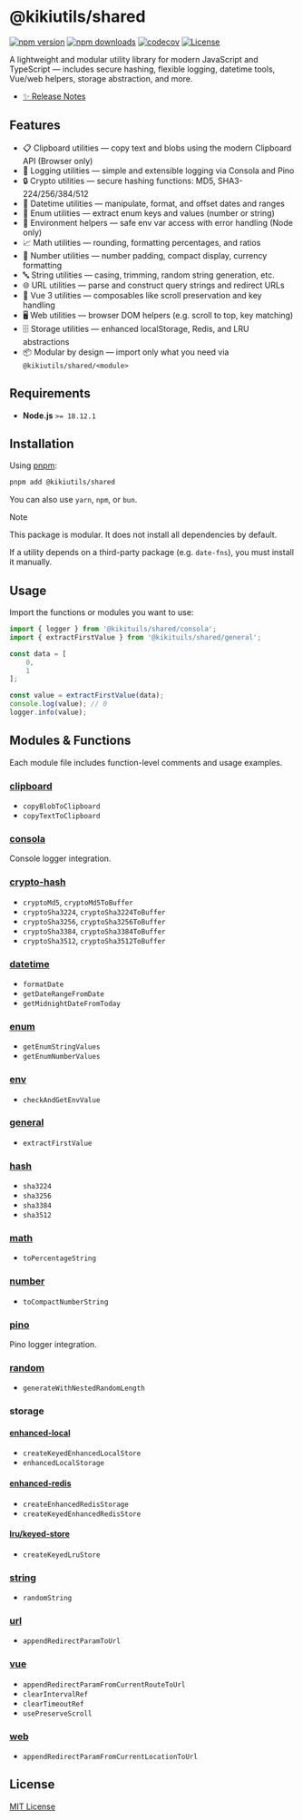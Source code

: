 # @kikiutils/shared

[![npm version][npm-version-src]][npm-version-href]
[![npm downloads][npm-downloads-src]][npm-downloads-href]
[![codecov][codecov-src]][codecov-href]
[![License][license-src]][license-href]

A lightweight and modular utility library for modern JavaScript and TypeScript — includes secure hashing, flexible logging, datetime tools, Vue/web helpers, storage abstraction, and more.

- [✨ Release Notes](./CHANGELOG.md)

## Features

- 📋 Clipboard utilities — copy text and blobs using the modern Clipboard API (Browser only)
- 📜 Logging utilities — simple and extensible logging via Consola and Pino
- 🔒 Crypto utilities — secure hashing functions: MD5, SHA3-224/256/384/512
- 📅 Datetime utilities — manipulate, format, and offset dates and ranges
- 🔢 Enum utilities — extract enum keys and values (number or string)
- 🌱 Environment helpers — safe env var access with error handling (Node only)
- 📈 Math utilities — rounding, formatting percentages, and ratios
- 💎 Number utilities — number padding, compact display, currency formatting
- 🔤 String utilities — casing, trimming, random string generation, etc.
- 🌐 URL utilities — parse and construct query strings and redirect URLs
- 🧩 Vue 3 utilities — composables like scroll preservation and key handling
- 🖥️ Web utilities — browser DOM helpers (e.g. scroll to top, key matching)
- 🗄️ Storage utilities — enhanced localStorage, Redis, and LRU abstractions
- 📦 Modular by design — import only what you need via `@kikiutils/shared/<module>`

## Requirements

- **Node.js** `>= 18.12.1`

## Installation

Using [pnpm](https://pnpm.io):

```bash
pnpm add @kikiutils/shared
```

You can also use `yarn`, `npm`, or `bun`.

> [!NOTE]
> This package is modular. It does not install all dependencies by default.
>
> If a utility depends on a third-party package (e.g. `date-fns`), you must install it manually.

## Usage

Import the functions or modules you want to use:

```typescript
import { logger } from '@kikituils/shared/consola';
import { extractFirstValue } from '@kikituils/shared/general';

const data = [
    0,
    1
];

const value = extractFirstValue(data);
console.log(value); // 0
logger.info(value);
```

## Modules & Functions

Each module file includes function-level comments and usage examples.

### [clipboard](./src/clipboard.ts)

- `copyBlobToClipboard`
- `copyTextToClipboard`

### [consola](./src/consola.ts)

Console logger integration.

### [crypto-hash](./src/crypto-hash.ts)

- `cryptoMd5`, `cryptoMd5ToBuffer`
- `cryptoSha3224`, `cryptoSha3224ToBuffer`
- `cryptoSha3256`, `cryptoSha3256ToBuffer`
- `cryptoSha3384`, `cryptoSha3384ToBuffer`
- `cryptoSha3512`, `cryptoSha3512ToBuffer`

### [datetime](./src/datetime.ts)

- `formatDate`
- `getDateRangeFromDate`
- `getMidnightDateFromToday`

### [enum](./src/enum.ts)

- `getEnumStringValues`
- `getEnumNumberValues`

### [env](./src/env.ts)

- `checkAndGetEnvValue`

### [general](./src/general.ts)

- `extractFirstValue`

### [hash](./src/hash.ts)

- `sha3224`
- `sha3256`
- `sha3384`
- `sha3512`

### [math](./src/math.ts)

- `toPercentageString`

### [number](./src/number.ts)

- `toCompactNumberString`

### [pino](./src/pino.ts)

Pino logger integration.

### [random](./src/random.ts)

- `generateWithNestedRandomLength`

### storage

#### [enhanced-local](./src/storage/enhanced/local/index.ts)

- `createKeyedEnhancedLocalStore`
- `enhancedLocalStorage`

#### [enhanced-redis](./src/storage/enhanced/redis/index.ts)

- `createEnhancedRedisStorage`
- `createKeyedEnhancedRedisStore`

#### [lru/keyed-store](./src/storage/lru/keyed-store.ts)

- `createKeyedLruStore`

### [string](./src/string.ts)

- `randomString`

### [url](./src/url.ts)

- `appendRedirectParamToUrl`

### [vue](./src/vue.ts)

- `appendRedirectParamFromCurrentRouteToUrl`
- `clearIntervalRef`
- `clearTimeoutRef`
- `usePreserveScroll`

### [web](./src/web.ts)

- `appendRedirectParamFromCurrentLocationToUrl`

## License

[MIT License](./LICENSE)

<!-- Badges -->
[npm-version-href]: https://npmjs.com/package/@kikiutils/shared
[npm-version-src]: https://img.shields.io/npm/v/@kikiutils/shared/latest.svg?colorA=18181b&colorB=28cf8d&style=flat

[npm-downloads-href]: https://npmjs.com/package/@kikiutils/shared
[npm-downloads-src]: https://img.shields.io/npm/dm/@kikiutils/shared.svg?colorA=18181b&colorB=28cf8d&style=flat

[codecov-href]: https://codecov.io/gh/kikiutils/node-shared
[codecov-src]: https://codecov.io/gh/kikiutils/node-shared/graph/badge.svg?token=GRSQ7JO39E

[license-href]: https://github.com/kikiutils/node-shared/blob/main/LICENSE
[license-src]: https://img.shields.io/github/license/kikiutils/node-shared?colorA=18181b&colorB=28cf8d&style=flat
